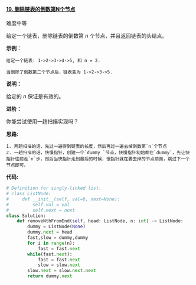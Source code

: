 #### [19. 删除链表的倒数第N个节点](https://leetcode-cn.com/problems/remove-nth-node-from-end-of-list/)

难度中等

给定一个链表，删除链表的倒数第 *n* 个节点，并且返回链表的头结点。

**示例：**

```
给定一个链表: 1->2->3->4->5, 和 n = 2.

当删除了倒数第二个节点后，链表变为 1->2->3->5.
```

**说明：**

给定的 *n* 保证是有效的。

**进阶：**

你能尝试使用一趟扫描实现吗？

**思路:**

	1. 两趟扫描的话，先过一遍得到链表的长度，然后再过一遍去掉倒数第`n`个节点
 	2. 一趟扫描的话，快慢指针，创建一个`dummy `节点，快慢指针初始都在`dummy`，先让快指针往前走`n`步，然后当快指针走到最后的时候，慢指针就在要去掉的节点前面，跳过下一个节点即可。

**代码:**

```python
# Definition for singly-linked list.
# class ListNode:
#     def __init__(self, val=0, next=None):
#         self.val = val
#         self.next = next
class Solution:
    def removeNthFromEnd(self, head: ListNode, n: int) -> ListNode:
        dummy = ListNode(None)
        dummy.next = head
        fast,slow = dummy,dummy
        for i in range(n):
            fast = fast.next
        while(fast.next):
            fast = fast.next
            slow = slow.next
        slow.next = slow.next.next
        return dummy.next
```

